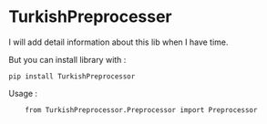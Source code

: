 # TurkishPreprocesser
 
I will add detail information about this lib when I have time.

But you can install library with : 
```
pip install TurkishPreprocessor
```

Usage : 
```
    from TurkishPreprocessor.Preprocessor import Preprocessor
```
